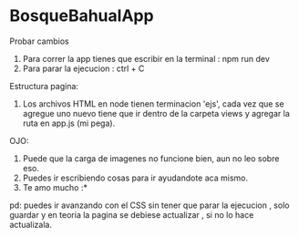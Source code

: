 # BosqueBahualApp

Probar cambios

1. Para correr la app tienes que escribir en la terminal : npm run dev
2. Para parar la ejecucion : ctrl + C

Estructura pagina:

1. Los archivos HTML en node tienen terminacion 'ejs', cada vez que se agregue uno nuevo tiene que ir dentro de la carpeta views y agregar la ruta en app.js (mi pega).

OJO:

1. Puede que la carga de imagenes no funcione bien, aun no leo sobre eso.
2. Puedes ir escribiendo cosas para ir ayudandote aca mismo.
3. Te amo mucho :*



pd: puedes ir avanzando con el CSS sin tener que parar la ejecucion , solo guardar y en teoria la pagina se debiese actualizar , si no lo hace actualizala.

